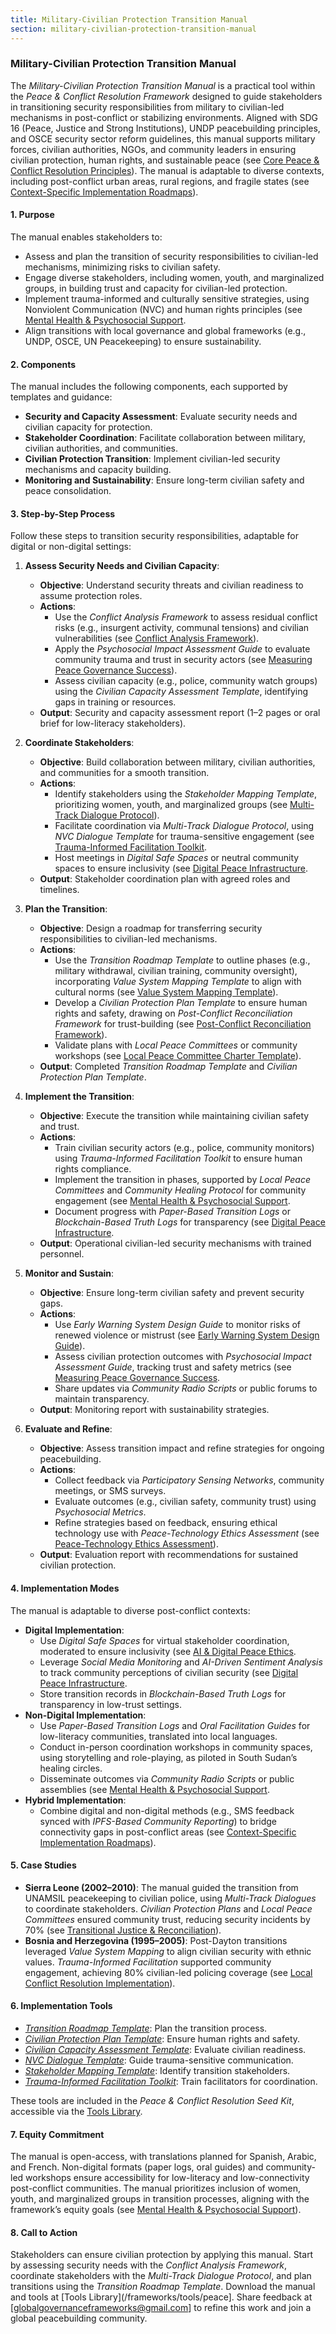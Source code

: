 ```yaml
---
title: Military-Civilian Protection Transition Manual
section: military-civilian-protection-transition-manual
---
```


### Military-Civilian Protection Transition Manual

The *Military-Civilian Protection Transition Manual* is a practical tool within the *Peace & Conflict Resolution Framework* designed to guide stakeholders in transitioning security responsibilities from military to civilian-led mechanisms in post-conflict or stabilizing environments. Aligned with SDG 16 (Peace, Justice and Strong Institutions), UNDP peacebuilding principles, and OSCE security sector reform guidelines, this manual supports military forces, civilian authorities, NGOs, and community leaders in ensuring civilian protection, human rights, and sustainable peace (see [Core Peace & Conflict Resolution Principles](/frameworks/docs/implementation/peace#core-principles)). The manual is adaptable to diverse contexts, including post-conflict urban areas, rural regions, and fragile states (see [Context-Specific Implementation Roadmaps](/frameworks/docs/implementation/peace#context-specific-roadmaps)).

#### 1. Purpose
The manual enables stakeholders to:
- Assess and plan the transition of security responsibilities to civilian-led mechanisms, minimizing risks to civilian safety.
- Engage diverse stakeholders, including women, youth, and marginalized groups, in building trust and capacity for civilian-led protection.
- Implement trauma-informed and culturally sensitive strategies, using Nonviolent Communication (NVC) and human rights principles (see [Mental Health & Psychosocial Support](/frameworks/docs/implementation/peace#mental-health]).
- Align transitions with local governance and global frameworks (e.g., UNDP, OSCE, UN Peacekeeping) to ensure sustainability.

#### 2. Components
The manual includes the following components, each supported by templates and guidance:
- **Security and Capacity Assessment**: Evaluate security needs and civilian capacity for protection.
- **Stakeholder Coordination**: Facilitate collaboration between military, civilian authorities, and communities.
- **Civilian Protection Transition**: Implement civilian-led security mechanisms and capacity building.
- **Monitoring and Sustainability**: Ensure long-term civilian safety and peace consolidation.

#### 3. Step-by-Step Process
Follow these steps to transition security responsibilities, adaptable for digital or non-digital settings:

1. **Assess Security Needs and Civilian Capacity**:
   - **Objective**: Understand security threats and civilian readiness to assume protection roles.
   - **Actions**:
     - Use the *Conflict Analysis Framework* to assess residual conflict risks (e.g., insurgent activity, communal tensions) and civilian vulnerabilities (see [Conflict Analysis Framework](/frameworks/docs/implementation/peace#conflict-analysis-framework)).
     - Apply the *Psychosocial Impact Assessment Guide* to evaluate community trauma and trust in security actors (see [Measuring Peace Governance Success](/frameworks/docs/implementation/peace#measuring-success)).
     - Assess civilian capacity (e.g., police, community watch groups) using the *Civilian Capacity Assessment Template*, identifying gaps in training or resources.
   - **Output**: Security and capacity assessment report (1–2 pages or oral brief for low-literacy stakeholders).

2. **Coordinate Stakeholders**:
   - **Objective**: Build collaboration between military, civilian authorities, and communities for a smooth transition.
   - **Actions**:
     - Identify stakeholders using the *Stakeholder Mapping Template*, prioritizing women, youth, and marginalized groups (see [Multi-Track Dialogue Protocol](/frameworks/docs/implementation/peace#multi-track-dialogue-protocol)).
     - Facilitate coordination via *Multi-Track Dialogue Protocol*, using *NVC Dialogue Template* for trauma-sensitive engagement (see [Trauma-Informed Facilitation Toolkit](/frameworks/docs/implementation/peace#trauma-informed-toolkit]).
     - Host meetings in *Digital Safe Spaces* or neutral community spaces to ensure inclusivity (see [Digital Peace Infrastructure](/frameworks/docs/implementation/peace#digital-infrastructure]).
   - **Output**: Stakeholder coordination plan with agreed roles and timelines.

3. **Plan the Transition**:
   - **Objective**: Design a roadmap for transferring security responsibilities to civilian-led mechanisms.
   - **Actions**:
     - Use the *Transition Roadmap Template* to outline phases (e.g., military withdrawal, civilian training, community oversight), incorporating *Value System Mapping Template* to align with cultural norms (see [Value System Mapping Template](/frameworks/docs/implementation/peace#value-system-mapping-template)).
     - Develop a *Civilian Protection Plan Template* to ensure human rights and safety, drawing on *Post-Conflict Reconciliation Framework* for trust-building (see [Post-Conflict Reconciliation Framework](/frameworks/docs/implementation/peace#post-conflict-reconciliation-framework)).
     - Validate plans with *Local Peace Committees* or community workshops (see [Local Peace Committee Charter Template](/frameworks/docs/implementation/peace#local-peace-committee-charter-template)).
   - **Output**: Completed *Transition Roadmap Template* and *Civilian Protection Plan Template*.

4. **Implement the Transition**:
   - **Objective**: Execute the transition while maintaining civilian safety and trust.
   - **Actions**:
     - Train civilian security actors (e.g., police, community monitors) using *Trauma-Informed Facilitation Toolkit* to ensure human rights compliance.
     - Implement the transition in phases, supported by *Local Peace Committees* and *Community Healing Protocol* for community engagement (see [Mental Health & Psychosocial Support](/frameworks/docs/implementation/peace#mental-health]).
     - Document progress with *Paper-Based Transition Logs* or *Blockchain-Based Truth Logs* for transparency (see [Digital Peace Infrastructure](/frameworks/docs/implementation/peace#digital-infrastructure]).
   - **Output**: Operational civilian-led security mechanisms with trained personnel.

5. **Monitor and Sustain**:
   - **Objective**: Ensure long-term civilian safety and prevent security gaps.
   - **Actions**:
     - Use *Early Warning System Design Guide* to monitor risks of renewed violence or mistrust (see [Early Warning System Design Guide](/frameworks/docs/implementation/peace#early-warning-system-design-guide)).
     - Assess civilian protection outcomes with *Psychosocial Impact Assessment Guide*, tracking trust and safety metrics (see [Measuring Peace Governance Success](/frameworks/docs/implementation/peace#measuring-success]).
     - Share updates via *Community Radio Scripts* or public forums to maintain transparency.
   - **Output**: Monitoring report with sustainability strategies.

6. **Evaluate and Refine**:
   - **Objective**: Assess transition impact and refine strategies for ongoing peacebuilding.
   - **Actions**:
     - Collect feedback via *Participatory Sensing Networks*, community meetings, or SMS surveys.
     - Evaluate outcomes (e.g., civilian safety, community trust) using *Psychosocial Metrics*.
     - Refine strategies based on feedback, ensuring ethical technology use with *Peace-Technology Ethics Assessment* (see [Peace-Technology Ethics Assessment](/frameworks/docs/implementation/peace#peace-technology-ethics-assessment)).
   - **Output**: Evaluation report with recommendations for sustained civilian protection.

#### 4. Implementation Modes
The manual is adaptable to diverse post-conflict contexts:
- **Digital Implementation**:
  - Use *Digital Safe Spaces* for virtual stakeholder coordination, moderated to ensure inclusivity (see [AI & Digital Peace Ethics](/frameworks/docs/implementation/peace#ai-ethics]).
  - Leverage *Social Media Monitoring* and *AI-Driven Sentiment Analysis* to track community perceptions of civilian security (see [Digital Peace Infrastructure](/frameworks/docs/implementation/peace#digital-infrastructure]).
  - Store transition records in *Blockchain-Based Truth Logs* for transparency in low-trust settings.
- **Non-Digital Implementation**:
  - Use *Paper-Based Transition Logs* and *Oral Facilitation Guides* for low-literacy communities, translated into local languages.
  - Conduct in-person coordination workshops in community spaces, using storytelling and role-playing, as piloted in South Sudan’s healing circles.
  - Disseminate outcomes via *Community Radio Scripts* or public assemblies (see [Mental Health & Psychosocial Support](/frameworks/docs/implementation/peace#mental-health]).
- **Hybrid Implementation**:
  - Combine digital and non-digital methods (e.g., SMS feedback synced with *IPFS-Based Community Reporting*) to bridge connectivity gaps in post-conflict areas (see [Context-Specific Implementation Roadmaps](/frameworks/docs/implementation/peace#context-specific-roadmaps)).

#### 5. Case Studies
- **Sierra Leone (2002–2010)**: The manual guided the transition from UNAMSIL peacekeeping to civilian police, using *Multi-Track Dialogues* to coordinate stakeholders. *Civilian Protection Plans* and *Local Peace Committees* ensured community trust, reducing security incidents by 70% (see [Transitional Justice & Reconciliation](/frameworks/docs/implementation/peace#transitional-justice)).
- **Bosnia and Herzegovina (1995–2005)**: Post-Dayton transitions leveraged *Value System Mapping* to align civilian security with ethnic values. *Trauma-Informed Facilitation* supported community engagement, achieving 80% civilian-led policing coverage (see [Local Conflict Resolution Implementation](/frameworks/docs/implementation/peace#local-implementation)).

#### 6. Implementation Tools
- *[Transition Roadmap Template](/frameworks/tools/peace/transition-roadmap-template-en.pdf)*: Plan the transition process.
- *[Civilian Protection Plan Template](/frameworks/tools/peace/civilian-protection-plan-template-en.pdf)*: Ensure human rights and safety.
- *[Civilian Capacity Assessment Template](/frameworks/tools/peace/civilian-capacity-assessment-template-en.pdf)*: Evaluate civilian readiness.
- *[NVC Dialogue Template](/frameworks/tools/peace/nvc-dialogue-template-en.pdf)*: Guide trauma-sensitive communication.
- *[Stakeholder Mapping Template](/frameworks/tools/peace/stakeholder-mapping-template-en.pdf)*: Identify transition stakeholders.
- *[Trauma-Informed Facilitation Toolkit](/frameworks/tools/peace/trauma-informed-toolkit-en.pdf)*: Train facilitators for coordination.

These tools are included in the *Peace & Conflict Resolution Seed Kit*, accessible via the [Tools Library](/frameworks/tools/peace).

#### 7. Equity Commitment
The manual is open-access, with translations planned for Spanish, Arabic, and French. Non-digital formats (paper logs, oral guides) and community-led workshops ensure accessibility for low-literacy and low-connectivity post-conflict communities. The manual prioritizes inclusion of women, youth, and marginalized groups in transition processes, aligning with the framework’s equity goals (see [Mental Health & Psychosocial Support](/frameworks/docs/implementation/peace#mental-health)).

#### 8. Call to Action
Stakeholders can ensure civilian protection by applying this manual. Start by assessing security needs with the *Conflict Analysis Framework*, coordinate stakeholders with the *Multi-Track Dialogue Protocol*, and plan transitions using the *Transition Roadmap Template*. Download the manual and tools at [Tools Library](/frameworks/tools/peace]. Share feedback at [globalgovernanceframeworks@gmail.com] to refine this work and join a global peacebuilding community.
